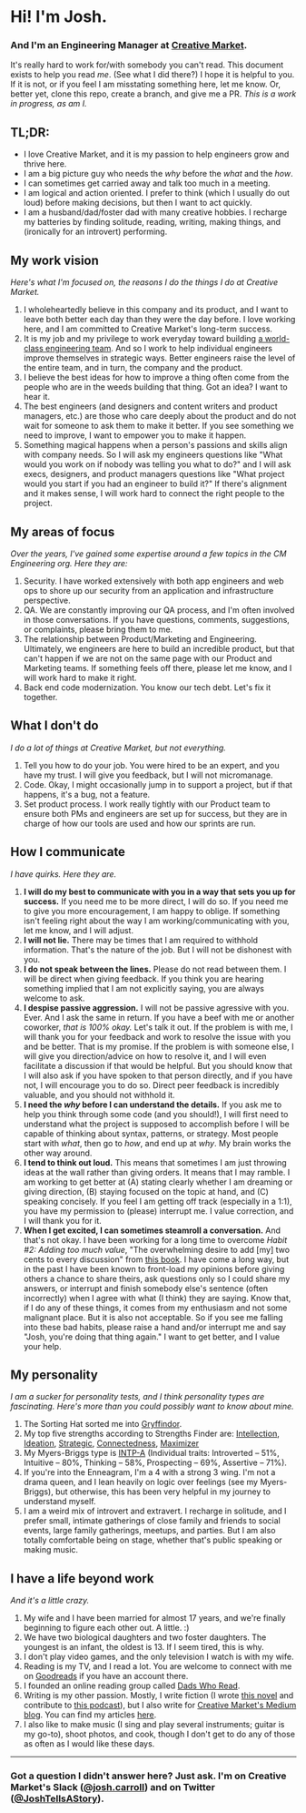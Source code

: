 # Hi! I'm Josh.
### And I'm an Engineering Manager at [Creative Market](https://creativemarket.com).

It's really hard to work for/with somebody you can't read. This document exists to help you read *me*. (See what I did there?) I hope it is helpful to you. If it is not, or if you feel I am misstating something here, let me know. Or, better yet, clone this repo, create a branch, and give me a PR. _This is a work in progress, as am I._

## TL;DR:
* I love Creative Market, and it is my passion to help engineers grow and thrive here.
* I am a big picture guy who needs the _why_ before the _what_ and the _how_.
* I can sometimes get carried away and talk too much in a meeting.
* I am logical and action oriented. I prefer to think (which I usually do out loud) before making decisions, but then I want to act quickly.
* I am a husband/dad/foster dad with many creative hobbies. I recharge my batteries by finding solitude, reading, writing, making things, and (ironically for an introvert) performing.

## My work vision
_Here's what I'm focused on, the reasons I do the things I do at Creative Market._

1. I wholeheartedly believe in this company and its product, and I want to leave both better each day than they were the day before. I love working here, and I am committed to Creative Market's long-term success. 
2. It is my job and my privilege to work everyday toward building [a world-class engineering team](https://medium.com/building-creative-market/what-makes-a-world-class-engineer-557cc6d717cc). And so I work to help individual engineers improve themselves in strategic ways. Better engineers raise the level of the entire team, and in turn, the company and the product.
3. I believe the best ideas for how to improve a thing often come from the people who are in the weeds building that thing. Got an idea? I want to hear it.
4. The best engineers (and designers and content writers and product managers, etc.) are those who care deeply about the product and do not wait for someone to ask them to make it better. If you see something we need to improve, I want to empower you to make it happen.
5. Something magical happens when a person's passions and skills align with company needs. So I will ask my engineers questions like "What would you work on if nobody was telling you what to do?" and I will ask execs, designers, and product managers questions like "What project would you start if you had an engineer to build it?" If there's alignment and it makes sense, I will work hard to connect the right people to the project.

## My areas of focus
_Over the years, I've gained some expertise around a few topics in the CM Engineering org. Here they are:_
1. Security. I have worked extensively with both app engineers and web ops to shore up our security from an application and infrastructure perspective.
2. QA. We are constantly improving our QA process, and I'm often involved in those conversations. If you have questions, comments, suggestions, or complaints, please bring them to me.
3. The relationship between Product/Marketing and Engineering. Ultimately, we engineers are here to build an incredible product, but that can't happen if we are not on the same page with our Product and Marketing teams. If something feels off there, please let me know, and I will work hard to make it right.
4. Back end code modernization. You know our tech debt. Let's fix it together.

## What I don't do
_I do a lot of things at Creative Market, but not everything._
1. Tell you how to do your job. You were hired to be an expert, and you have my trust. I will give you feedback, but I will not micromanage.
2. Code. Okay, I might occasionally jump in to support a project, but if that happens, it's a bug, not a feature.
3. Set product process. I work really tightly with our Product team to ensure both PMs and engineers are set up for success, but they are in charge of how our tools are used and how our sprints are run.

## How I communicate
_I have quirks. Here they are._

1. **I will do my best to communicate with you in a way that sets you up for success.** If you need me to be more direct, I will do so. If you need me to give you more encouragement, I am happy to oblige. If something isn't feeling right about the way I am working/communicating with you, let me know, and I will adjust.
2. **I will not lie.** There may be times that I am required to withhold information. That's the nature of the job. But I will not be dishonest with you.
3. **I do not speak between the lines.** Please do not read between them. I will be direct when giving feedback. If you think you are hearing something implied that I am not explicitly saying, you are always welcome to ask.
4. **I despise passive aggression.** I will not be passive agressive with you. Ever. And I ask the same in return. If you have a beef with me or another coworker, _that is 100% okay._ Let's talk it out. If the problem is with me, I will thank you for your feedback and work to resolve the issue with you and be better. That is my promise. If the problem is with someone else, I will give you direction/advice on how to resolve it, and I will even facilitate a discussion if that would be helpful. But you should know that I will also ask if you have spoken to that person directly, and if you have not, I will encourage you to do so. Direct peer feedback is incredibly valuable, and you should not withhold it.
5. **I need the _why_ before I can understand the details.** If you ask me to help you think through some code (and you should!), I will first need to understand what the project is supposed to accomplish before I will be capable of thinking about syntax, patterns, or strategy. Most people start with _what_, then go to _how_, and end up at _why_. My brain works the other way around.
6. **I tend to think out loud.** This means that sometimes I am just throwing ideas at the wall rather than giving orders. It means that I may ramble. I am working to get better at (A) stating clearly whether I am dreaming or giving direction, (B) staying focused on the topic at hand, and (C) speaking concisely. If you feel I am getting off track (especially in a 1:1), you have my permission to (please) interrupt me. I value correction, and I will thank you for it.
7. **When I get excited, I can sometimes steamroll a conversation.** And that's not okay. I have been working for a long time to overcome _Habit #2: Adding too much value_, "The overwhelming desire to add [my] two cents to every discussion" from [this book](https://www.amazon.com/What-Got-Here-Wont-There-ebook/dp/B000Q9J128). I have come a long way, but in the past I have been known to front-load my opinions before giving others a chance to share theirs, ask questions only so I could share my answers, or interrupt and finish somebody else's sentence (often incorrectly) when I agree with what (I think) they are saying. Know that, if I do any of these things, it comes from my enthusiasm and not some malignant place. But it is also not acceptable. So if you see me falling into these bad habits, please raise a hand and/or interrupt me and say "Josh, you're doing that thing again." I want to get better, and I value your help.


## My personality
_I am a sucker for personality tests, and I think personality types are fascinating. Here's more than you could possibly want to know about mine._

1. The Sorting Hat sorted me into [Gryffindor](https://www.pottermore.com/collection/all-about-gryffindor).
2. My top five strengths according to Strengths Finder are: [Intellection](http://www.gallup.com/businessjournal/691/intellection.aspx), [Ideation](http://www.gallup.com/businessjournal/679/ideation.aspx), [Strategic](http://www.gallup.com/businessjournal/718/strategic.aspx), [Connectedness](http://www.gallup.com/businessjournal/649/connectedness.aspx), [Maximizer](http://www.gallup.com/businessjournal/697/maximizer.aspx)
3. My Myers-Briggs type is [INTP-A](https://www.16personalities.com/intp-personality) (Individual traits: Introverted – 51%, Intuitive – 80%, Thinking – 58%, Prospecting – 69%, Assertive – 71%).
4. If you're into the Enneagram, I'm a 4 with a strong 3 wing. I'm not a drama queen, and I lean heavily on logic over feelings (see my Myers-Briggs), but otherwise, this has been very helpful in my journey to understand myself.
5. I am a weird mix of introvert and extravert. I recharge in solitude, and I prefer small, intimate gatherings of close family and friends to social events, large family gatherings, meetups, and parties. But I am also totally comfortable being on stage, whether that's public speaking or making music.

## I have a life beyond work
_And it's a little crazy._


1. My wife and I have been married for almost 17 years, and we're finally beginning to figure each other out. A little. :)
2. We have two biological daughters and two foster daughters. The youngest is an infant, the oldest is 13. If I seem tired, this is why.
3. I don't play video games, and the only television I watch is with my wife.
4. Reading is my TV, and I read a lot. You are welcome to connect with me on [Goodreads](http://goodreads.com/JoshTellsAStory) if you have an account there.
5. I founded an online reading group called [Dads Who Read](http://DadsWhoRead.com).
6. Writing is my other passion. Mostly, I write fiction (I wrote [this novel](http://bit.ly/sarah-ann-lewis) and contribute to [this podcast](http://TelltalesWriting.com)), but I also write for [Creative Market's Medium blog](https://medium.com/building-creative-market). You can find my articles [here](https://medium.com/@JoshTellsAStory).
7. I also like to make music (I sing and play several instruments; guitar is my go-to), shoot photos, and cook, though I don't get to do any of those as often as I would like these days.
---
### Got a question I didn't answer here? Just ask. I'm on Creative Market's Slack ([@josh.carroll](https://creativemarket.slack.com/messages/@josh.carroll)) and on Twitter ([@JoshTellsAStory](https://twitter.com/JoshTellsAStory)).
